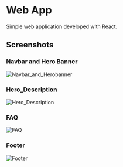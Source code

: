 # Web App
Simple web application developed with React.

## Screenshots

### Navbar and Hero Banner


![Navbar_and_Herobanner]()

### Hero_Description

![Hero_Description](https://github.com/gihantha/WebApp/assets/42207039/00894434-e499-48ab-aa2e-ac4a14e723fa)


### FAQ

![FAQ](https://github.com/gihantha/WebApp/assets/42207039/0043d110-69ac-49d9-9d95-311152ff131b)


### Footer

![Footer](https://github.com/gihantha/WebApp/assets/42207039/ae94dd8c-bed1-4914-978b-ad2b597375d9)
